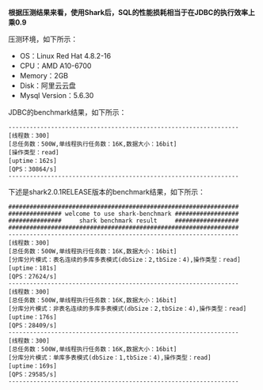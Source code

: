 **根据压测结果来看，使用Shark后，SQL的性能损耗相当于在JDBC的执行效率上乘0.9**

压测环境，如下所示：<br>
- OS：Linux Red Hat 4.8.2-16<br>
- CPU：AMD A10-6700<br>
- Memory：2GB<br>
- Disk：阿里云云盘
- Mysql Version：5.6.30<br>

JDBC的benchmark结果，如下所示：

```Shell
-----------------------------------------------------------------
[线程数：300]                                                 
[总任务数：500W,单线程执行任务数：16K,数据大小：16bit]                                                
[操作类型：read]
[uptime：162s]  
[QPS：30864/s]      
-----------------------------------------------------------------
```

下述是shark2.0.1RELEASE版本的benchmark结果，如下所示：

```Shell
#################################################################
############### welcome to use shark-benchmark ##################
###############     shark benchmark result     ##################
#################################################################
-----------------------------------------------------------------
[线程数：300]                                                 
[总任务数：500W,单线程执行任务数：16K,数据大小：16bit]                                                
[分库分片模式：表名连续的多库多表模式(dbSize：2,tbSize：4),操作类型：read]
[uptime：181s]  
[QPS：27624/s]       
-----------------------------------------------------------------
[线程数：300]                                                 
[总任务数：500W,单线程执行任务数：16K,数据大小：16bit]                                                
[分库分片模式：非表名连续的多库多表模式(dbSize：2,tbSize：4),操作类型：read]
[uptime：176s]  
[QPS：28409/s] 
-----------------------------------------------------------------
[线程数：300]                                                 
[总任务数：500W,单线程执行任务数：16K,数据大小：16bit]                                                
[分库分片模式：单库多表模式(dbSize：1,tbSize：4),操作类型：read]
[uptime：169s]  
[QPS：29585/s] 
-----------------------------------------------------------------
```